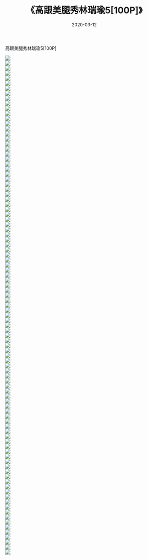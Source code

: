 ﻿---
layout: post
title:  《高跟美腿秀林瑞瑜5[100P]》
date:   2020-03-12
img: http://img.660000.xyz/Sharelink/唯美/2020/高跟美腿秀林瑞瑜5[100P]/000.jpg
categories: [美女, 清纯, 唯美]
---

高跟美腿秀林瑞瑜5[100P]

  ![](http://img.660000.xyz/Sharelink/唯美/2020/高跟美腿秀林瑞瑜5[100P]/001.jpg) <br> ![](http://img.660000.xyz/Sharelink/唯美/2020/高跟美腿秀林瑞瑜5[100P]/002.jpg) <br> ![](http://img.660000.xyz/Sharelink/唯美/2020/高跟美腿秀林瑞瑜5[100P]/003.jpg) <br> ![](http://img.660000.xyz/Sharelink/唯美/2020/高跟美腿秀林瑞瑜5[100P]/004.jpg) <br> ![](http://img.660000.xyz/Sharelink/唯美/2020/高跟美腿秀林瑞瑜5[100P]/005.jpg) <br> ![](http://img.660000.xyz/Sharelink/唯美/2020/高跟美腿秀林瑞瑜5[100P]/006.jpg) <br> ![](http://img.660000.xyz/Sharelink/唯美/2020/高跟美腿秀林瑞瑜5[100P]/007.jpg) <br> ![](http://img.660000.xyz/Sharelink/唯美/2020/高跟美腿秀林瑞瑜5[100P]/008.jpg) <br> ![](http://img.660000.xyz/Sharelink/唯美/2020/高跟美腿秀林瑞瑜5[100P]/009.jpg) <br> ![](http://img.660000.xyz/Sharelink/唯美/2020/高跟美腿秀林瑞瑜5[100P]/010.jpg) <br> ![](http://img.660000.xyz/Sharelink/唯美/2020/高跟美腿秀林瑞瑜5[100P]/011.jpg) <br> ![](http://img.660000.xyz/Sharelink/唯美/2020/高跟美腿秀林瑞瑜5[100P]/012.jpg) <br> ![](http://img.660000.xyz/Sharelink/唯美/2020/高跟美腿秀林瑞瑜5[100P]/013.jpg) <br> ![](http://img.660000.xyz/Sharelink/唯美/2020/高跟美腿秀林瑞瑜5[100P]/014.jpg) <br> ![](http://img.660000.xyz/Sharelink/唯美/2020/高跟美腿秀林瑞瑜5[100P]/015.jpg) <br> ![](http://img.660000.xyz/Sharelink/唯美/2020/高跟美腿秀林瑞瑜5[100P]/016.jpg) <br> ![](http://img.660000.xyz/Sharelink/唯美/2020/高跟美腿秀林瑞瑜5[100P]/017.jpg) <br> ![](http://img.660000.xyz/Sharelink/唯美/2020/高跟美腿秀林瑞瑜5[100P]/018.jpg) <br> ![](http://img.660000.xyz/Sharelink/唯美/2020/高跟美腿秀林瑞瑜5[100P]/019.jpg) <br> ![](http://img.660000.xyz/Sharelink/唯美/2020/高跟美腿秀林瑞瑜5[100P]/020.jpg) <br> ![](http://img.660000.xyz/Sharelink/唯美/2020/高跟美腿秀林瑞瑜5[100P]/021.jpg) <br> ![](http://img.660000.xyz/Sharelink/唯美/2020/高跟美腿秀林瑞瑜5[100P]/022.jpg) <br> ![](http://img.660000.xyz/Sharelink/唯美/2020/高跟美腿秀林瑞瑜5[100P]/023.jpg) <br> ![](http://img.660000.xyz/Sharelink/唯美/2020/高跟美腿秀林瑞瑜5[100P]/024.jpg) <br> ![](http://img.660000.xyz/Sharelink/唯美/2020/高跟美腿秀林瑞瑜5[100P]/025.jpg) <br> ![](http://img.660000.xyz/Sharelink/唯美/2020/高跟美腿秀林瑞瑜5[100P]/026.jpg) <br> ![](http://img.660000.xyz/Sharelink/唯美/2020/高跟美腿秀林瑞瑜5[100P]/027.jpg) <br> ![](http://img.660000.xyz/Sharelink/唯美/2020/高跟美腿秀林瑞瑜5[100P]/028.jpg) <br> ![](http://img.660000.xyz/Sharelink/唯美/2020/高跟美腿秀林瑞瑜5[100P]/029.jpg) <br> ![](http://img.660000.xyz/Sharelink/唯美/2020/高跟美腿秀林瑞瑜5[100P]/030.jpg) <br> ![](http://img.660000.xyz/Sharelink/唯美/2020/高跟美腿秀林瑞瑜5[100P]/031.jpg) <br> ![](http://img.660000.xyz/Sharelink/唯美/2020/高跟美腿秀林瑞瑜5[100P]/032.jpg) <br> ![](http://img.660000.xyz/Sharelink/唯美/2020/高跟美腿秀林瑞瑜5[100P]/033.jpg) <br> ![](http://img.660000.xyz/Sharelink/唯美/2020/高跟美腿秀林瑞瑜5[100P]/034.jpg) <br> ![](http://img.660000.xyz/Sharelink/唯美/2020/高跟美腿秀林瑞瑜5[100P]/035.jpg) <br> ![](http://img.660000.xyz/Sharelink/唯美/2020/高跟美腿秀林瑞瑜5[100P]/036.jpg) <br> ![](http://img.660000.xyz/Sharelink/唯美/2020/高跟美腿秀林瑞瑜5[100P]/037.jpg) <br> ![](http://img.660000.xyz/Sharelink/唯美/2020/高跟美腿秀林瑞瑜5[100P]/038.jpg) <br> ![](http://img.660000.xyz/Sharelink/唯美/2020/高跟美腿秀林瑞瑜5[100P]/039.jpg) <br> ![](http://img.660000.xyz/Sharelink/唯美/2020/高跟美腿秀林瑞瑜5[100P]/040.jpg) <br> ![](http://img.660000.xyz/Sharelink/唯美/2020/高跟美腿秀林瑞瑜5[100P]/041.jpg) <br> ![](http://img.660000.xyz/Sharelink/唯美/2020/高跟美腿秀林瑞瑜5[100P]/042.jpg) <br> ![](http://img.660000.xyz/Sharelink/唯美/2020/高跟美腿秀林瑞瑜5[100P]/043.jpg) <br> ![](http://img.660000.xyz/Sharelink/唯美/2020/高跟美腿秀林瑞瑜5[100P]/044.jpg) <br> ![](http://img.660000.xyz/Sharelink/唯美/2020/高跟美腿秀林瑞瑜5[100P]/045.jpg) <br> ![](http://img.660000.xyz/Sharelink/唯美/2020/高跟美腿秀林瑞瑜5[100P]/046.jpg) <br> ![](http://img.660000.xyz/Sharelink/唯美/2020/高跟美腿秀林瑞瑜5[100P]/047.jpg) <br> ![](http://img.660000.xyz/Sharelink/唯美/2020/高跟美腿秀林瑞瑜5[100P]/048.jpg) <br> ![](http://img.660000.xyz/Sharelink/唯美/2020/高跟美腿秀林瑞瑜5[100P]/049.jpg) <br> ![](http://img.660000.xyz/Sharelink/唯美/2020/高跟美腿秀林瑞瑜5[100P]/050.jpg) <br> ![](http://img.660000.xyz/Sharelink/唯美/2020/高跟美腿秀林瑞瑜5[100P]/051.jpg) <br> ![](http://img.660000.xyz/Sharelink/唯美/2020/高跟美腿秀林瑞瑜5[100P]/052.jpg) <br> ![](http://img.660000.xyz/Sharelink/唯美/2020/高跟美腿秀林瑞瑜5[100P]/053.jpg) <br> ![](http://img.660000.xyz/Sharelink/唯美/2020/高跟美腿秀林瑞瑜5[100P]/054.jpg) <br> ![](http://img.660000.xyz/Sharelink/唯美/2020/高跟美腿秀林瑞瑜5[100P]/055.jpg) <br> ![](http://img.660000.xyz/Sharelink/唯美/2020/高跟美腿秀林瑞瑜5[100P]/056.jpg) <br> ![](http://img.660000.xyz/Sharelink/唯美/2020/高跟美腿秀林瑞瑜5[100P]/057.jpg) <br> ![](http://img.660000.xyz/Sharelink/唯美/2020/高跟美腿秀林瑞瑜5[100P]/058.jpg) <br> ![](http://img.660000.xyz/Sharelink/唯美/2020/高跟美腿秀林瑞瑜5[100P]/059.jpg) <br> ![](http://img.660000.xyz/Sharelink/唯美/2020/高跟美腿秀林瑞瑜5[100P]/060.jpg) <br> ![](http://img.660000.xyz/Sharelink/唯美/2020/高跟美腿秀林瑞瑜5[100P]/061.jpg) <br> ![](http://img.660000.xyz/Sharelink/唯美/2020/高跟美腿秀林瑞瑜5[100P]/062.jpg) <br> ![](http://img.660000.xyz/Sharelink/唯美/2020/高跟美腿秀林瑞瑜5[100P]/063.jpg) <br> ![](http://img.660000.xyz/Sharelink/唯美/2020/高跟美腿秀林瑞瑜5[100P]/064.jpg) <br> ![](http://img.660000.xyz/Sharelink/唯美/2020/高跟美腿秀林瑞瑜5[100P]/065.jpg) <br> ![](http://img.660000.xyz/Sharelink/唯美/2020/高跟美腿秀林瑞瑜5[100P]/066.jpg) <br> ![](http://img.660000.xyz/Sharelink/唯美/2020/高跟美腿秀林瑞瑜5[100P]/067.jpg) <br> ![](http://img.660000.xyz/Sharelink/唯美/2020/高跟美腿秀林瑞瑜5[100P]/068.jpg) <br> ![](http://img.660000.xyz/Sharelink/唯美/2020/高跟美腿秀林瑞瑜5[100P]/069.jpg) <br> ![](http://img.660000.xyz/Sharelink/唯美/2020/高跟美腿秀林瑞瑜5[100P]/070.jpg) <br> ![](http://img.660000.xyz/Sharelink/唯美/2020/高跟美腿秀林瑞瑜5[100P]/071.jpg) <br> ![](http://img.660000.xyz/Sharelink/唯美/2020/高跟美腿秀林瑞瑜5[100P]/072.jpg) <br> ![](http://img.660000.xyz/Sharelink/唯美/2020/高跟美腿秀林瑞瑜5[100P]/073.jpg) <br> ![](http://img.660000.xyz/Sharelink/唯美/2020/高跟美腿秀林瑞瑜5[100P]/074.jpg) <br> ![](http://img.660000.xyz/Sharelink/唯美/2020/高跟美腿秀林瑞瑜5[100P]/075.jpg) <br> ![](http://img.660000.xyz/Sharelink/唯美/2020/高跟美腿秀林瑞瑜5[100P]/076.jpg) <br> ![](http://img.660000.xyz/Sharelink/唯美/2020/高跟美腿秀林瑞瑜5[100P]/077.jpg) <br> ![](http://img.660000.xyz/Sharelink/唯美/2020/高跟美腿秀林瑞瑜5[100P]/078.jpg) <br> ![](http://img.660000.xyz/Sharelink/唯美/2020/高跟美腿秀林瑞瑜5[100P]/079.jpg) <br> ![](http://img.660000.xyz/Sharelink/唯美/2020/高跟美腿秀林瑞瑜5[100P]/080.jpg) <br> ![](http://img.660000.xyz/Sharelink/唯美/2020/高跟美腿秀林瑞瑜5[100P]/081.jpg) <br> ![](http://img.660000.xyz/Sharelink/唯美/2020/高跟美腿秀林瑞瑜5[100P]/082.jpg) <br> ![](http://img.660000.xyz/Sharelink/唯美/2020/高跟美腿秀林瑞瑜5[100P]/083.jpg) <br> ![](http://img.660000.xyz/Sharelink/唯美/2020/高跟美腿秀林瑞瑜5[100P]/084.jpg) <br> ![](http://img.660000.xyz/Sharelink/唯美/2020/高跟美腿秀林瑞瑜5[100P]/085.jpg) <br> ![](http://img.660000.xyz/Sharelink/唯美/2020/高跟美腿秀林瑞瑜5[100P]/086.jpg) <br> ![](http://img.660000.xyz/Sharelink/唯美/2020/高跟美腿秀林瑞瑜5[100P]/087.jpg) <br> ![](http://img.660000.xyz/Sharelink/唯美/2020/高跟美腿秀林瑞瑜5[100P]/088.jpg) <br> ![](http://img.660000.xyz/Sharelink/唯美/2020/高跟美腿秀林瑞瑜5[100P]/089.jpg) <br> ![](http://img.660000.xyz/Sharelink/唯美/2020/高跟美腿秀林瑞瑜5[100P]/090.jpg) <br> ![](http://img.660000.xyz/Sharelink/唯美/2020/高跟美腿秀林瑞瑜5[100P]/091.jpg) <br> ![](http://img.660000.xyz/Sharelink/唯美/2020/高跟美腿秀林瑞瑜5[100P]/092.jpg) <br> ![](http://img.660000.xyz/Sharelink/唯美/2020/高跟美腿秀林瑞瑜5[100P]/093.jpg) <br> ![](http://img.660000.xyz/Sharelink/唯美/2020/高跟美腿秀林瑞瑜5[100P]/094.jpg) <br> ![](http://img.660000.xyz/Sharelink/唯美/2020/高跟美腿秀林瑞瑜5[100P]/095.jpg) <br> ![](http://img.660000.xyz/Sharelink/唯美/2020/高跟美腿秀林瑞瑜5[100P]/096.jpg) <br> ![](http://img.660000.xyz/Sharelink/唯美/2020/高跟美腿秀林瑞瑜5[100P]/097.jpg) <br> ![](http://img.660000.xyz/Sharelink/唯美/2020/高跟美腿秀林瑞瑜5[100P]/098.jpg) <br> ![](http://img.660000.xyz/Sharelink/唯美/2020/高跟美腿秀林瑞瑜5[100P]/099.jpg) <br>